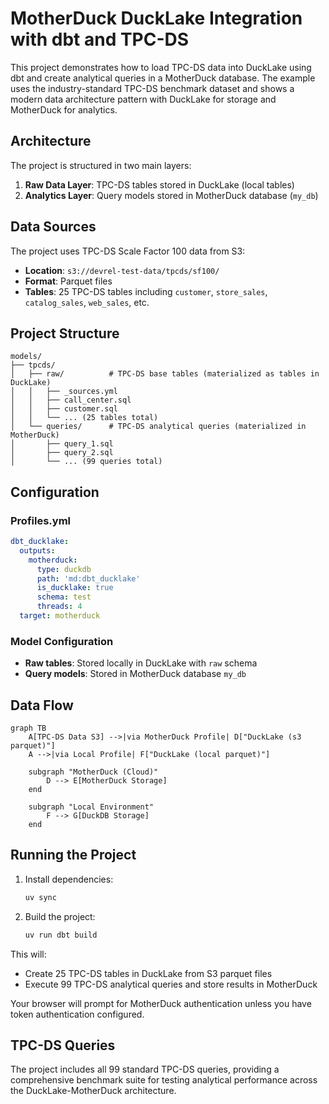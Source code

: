 # MotherDuck DuckLake Integration with dbt and TPC-DS

This project demonstrates how to load TPC-DS data into DuckLake using dbt and create analytical queries in a MotherDuck database. The example uses the industry-standard TPC-DS benchmark dataset and shows a modern data architecture pattern with DuckLake for storage and MotherDuck for analytics.

## Architecture

The project is structured in two main layers:

1. **Raw Data Layer**: TPC-DS tables stored in DuckLake (local tables)
2. **Analytics Layer**: Query models stored in MotherDuck database (`my_db`)

## Data Sources

The project uses TPC-DS Scale Factor 100 data from S3:
- **Location**: `s3://devrel-test-data/tpcds/sf100/`
- **Format**: Parquet files
- **Tables**: 25 TPC-DS tables including `customer`, `store_sales`, `catalog_sales`, `web_sales`, etc.

## Project Structure

```
models/
├── tpcds/
│   ├── raw/          # TPC-DS base tables (materialized as tables in DuckLake)
│   │   ├── _sources.yml
│   │   ├── call_center.sql
│   │   ├── customer.sql
│   │   └── ... (25 tables total)
│   └── queries/      # TPC-DS analytical queries (materialized in MotherDuck)
│       ├── query_1.sql
│       ├── query_2.sql
│       └── ... (99 queries total)
```

## Configuration

### Profiles.yml
```yaml
dbt_ducklake:
  outputs:
    motherduck:
      type: duckdb
      path: 'md:dbt_ducklake'
      is_ducklake: true
      schema: test
      threads: 4
  target: motherduck
```

### Model Configuration
- **Raw tables**: Stored locally in DuckLake with `raw` schema
- **Query models**: Stored in MotherDuck database `my_db`

## Data Flow

```mermaid
graph TB
    A[TPC-DS Data S3] -->|via MotherDuck Profile| D["DuckLake (s3 parquet)"]
    A -->|via Local Profile| F["DuckLake (local parquet)"]
    
    subgraph "MotherDuck (Cloud)"
        D --> E[MotherDuck Storage]
    end
    
    subgraph "Local Environment"
        F --> G[DuckDB Storage]
    end
```

## Running the Project

1. Install dependencies:
   ```bash
   uv sync
   ```

2. Build the project:
   ```bash
   uv run dbt build
   ```

This will:
- Create 25 TPC-DS tables in DuckLake from S3 parquet files
- Execute 99 TPC-DS analytical queries and store results in MotherDuck

Your browser will prompt for MotherDuck authentication unless you have token authentication configured.

## TPC-DS Queries

The project includes all 99 standard TPC-DS queries, providing a comprehensive benchmark suite for testing analytical performance across the DuckLake-MotherDuck architecture.
